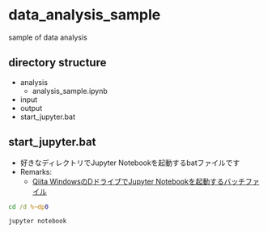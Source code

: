 # data_analysis_sample
sample of data analysis

## directory structure
- analysis
    - analysis_sample.ipynb
- input
- output
- start_jupyter.bat

## start_jupyter.bat
- 好きなディレクトリでJupyter Notebookを起動するbatファイルです
- Remarks:
    - [Qiita WindowsのDドライブでJupyter Notebookを起動するバッチファイル](https://qiita.com/AnnnPsinan414/items/7764723ed5183ea4b3e4)

```bat
cd /d %~dp0

jupyter notebook
```
